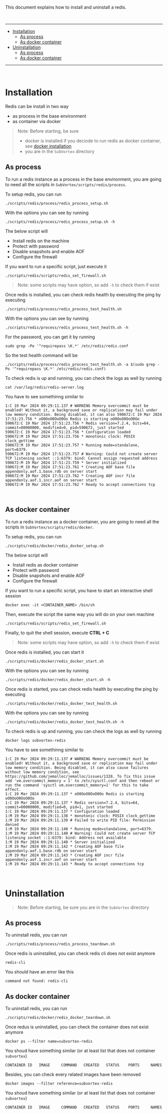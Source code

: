 This document explains how to install and uninstall a redis.

<br />

---

- [Installation](#intasllation)
  - [As process](#installation-as-process)
  - [As docker container](#installation-as-container)
- [Uninstallation](#uninstallation)
  - [As process](#uninstallation-as-process)
  - [As docker container](#uninstallation-as-container)

---

<br />

# Installation

Redis can be install in two way

- as process in the base environment
- as container via docker

> Note: Before starting, be sure
>
> - docker is installed if you deciode to run redis as docker container, see [docker installation](../docker/README.md)
> - you are in the `SubVortex` directory

## As process <a id="installation-as-process"></a>

To run a redis instance as a process in the base environment, you are going to need all the scripts in `SubVortex/scripts/redis/process`.

To setup redis, you can run

```
./scripts/redis/process/redis_process_setup.sh
```

With the options you can see by running

```
./scripts/redis/process/redis_process_setup.sh -h
```

The below script will

- Install redis on the machine
- Protect with password
- Disable snapshots and enable AOF
- Configure the firewall

If you want to run a specific script, just execute it

```
./scripts/redis/scripts/redis_set_firewall.sh
```

> Note: some scripts may have option, so add `-h` to check them if exist

Once redis is installed, you can check redis health by executing the ping by executing

```
./scripts/redis/process/redis_process_test_health.sh
```

With the options you can see by running

```
./scripts/redis/process/redis_process_test_health.sh -h
```

For the password, you can get it by running

```
sudo grep -Po '^requirepass \K.*' /etc/redis/redis.conf
```

So the test health command will be

```
./scripts/redis/process/redis_process_test_health.sh -a $(sudo grep -Po '^requirepass \K.*' /etc/redis/redis.conf)
```

To check redis is up and running, you can check the logs as well by running

```
cat /var/log/redis/redis-server.log
```

You have to see somethinng similar to

```
1:C 19 Mar 2024 09:29:11.137 # WARNING Memory overcommit must be enabled! Without it, a background save or replication may fail under low memory condition. Being disabled, it can also 590672:C 19 Mar 2024 17:51:23.756 * oO0OoO0OoO0Oo Redis is starting oO0OoO0OoO0Oo
590672:C 19 Mar 2024 17:51:23.756 * Redis version=7.2.4, bits=64, commit=00000000, modified=0, pid=590672, just started
590672:C 19 Mar 2024 17:51:23.756 * Configuration loaded
590672:M 19 Mar 2024 17:51:23.756 * monotonic clock: POSIX clock_gettime
590672:M 19 Mar 2024 17:51:23.757 * Running mode=standalone, port=6379.
590672:M 19 Mar 2024 17:51:23.757 # Warning: Could not create server TCP listening socket ::1:6379: bind: Cannot assign requested address
590672:M 19 Mar 2024 17:51:23.759 * Server initialized
590672:M 19 Mar 2024 17:51:23.761 * Creating AOF base file appendonly.aof.1.base.rdb on server start
590672:M 19 Mar 2024 17:51:23.762 * Creating AOF incr file appendonly.aof.1.incr.aof on server start
590672:M 19 Mar 2024 17:51:23.762 * Ready to accept connections tcp
```

<br />

## As docker container <a id="installation-as-container"></a>

To run a redis instance as a docker container, you are going to need all the scripts in `SubVortex/scripts/redis/docker`.

To setup redis, you can run

```
./scripts/redis/docker/redis_docker_setup.sh
```

The below script will

- Install redis as docker container
- Protect with password
- Disable snapshots and enable AOF
- Configure the firewall

If you want to run a specific script, you have to start an interactive shell session

```
docker exec -it <CONTAINER_NAME> /bin/sh
```

Then, execute the script the same way you will do on your own machine

```
./scripts/redis/scripts/redis_set_firewall.sh
```

Finally, to quit the shell session, execute **CTRL + C**

> Note: some scripts may have option, so add `-h` to check them if exist

Once redis is installed, you can start it

```
./scripts/redis/docker/redis_docker_start.sh
```

With the options you can see by running

```
./scripts/redis/docker/redis_docker_start.sh -h
```

Once redis is started, you can check redis health by executing the ping by executing

```
./scripts/redis/docker/redis_docker_test_health.sh
```

With the options you can see by running

```
./scripts/redis/docker/redis_docker_test_health.sh -h
```

To check redis is up and running, you can check the logs as well by running

```
docker logs subvortex-redis
```

You have to see somethinng similar to

```
1:C 19 Mar 2024 09:29:11.137 # WARNING Memory overcommit must be enabled! Without it, a background save or replication may fail under low memory condition. Being disabled, it can also cause failures without low memory condition, see https://github.com/jemalloc/jemalloc/issues/1328. To fix this issue add 'vm.overcommit_memory = 1' to /etc/sysctl.conf and then reboot or run the command 'sysctl vm.overcommit_memory=1' for this to take effect.
1:C 19 Mar 2024 09:29:11.137 * oO0OoO0OoO0Oo Redis is starting oO0OoO0OoO0Oo
1:C 19 Mar 2024 09:29:11.137 * Redis version=7.2.4, bits=64, commit=00000000, modified=0, pid=1, just started
1:C 19 Mar 2024 09:29:11.137 * Configuration loaded
1:M 19 Mar 2024 09:29:11.138 * monotonic clock: POSIX clock_gettime
1:M 19 Mar 2024 09:29:11.139 # Failed to write PID file: Permission denied
1:M 19 Mar 2024 09:29:11.140 * Running mode=standalone, port=6379.
1:M 19 Mar 2024 09:29:11.140 # Warning: Could not create server TCP listening socket ::1:6379: bind: Address not available
1:M 19 Mar 2024 09:29:11.140 * Server initialized
1:M 19 Mar 2024 09:29:11.142 * Creating AOF base file appendonly.aof.1.base.rdb on server start
1:M 19 Mar 2024 09:29:11.143 * Creating AOF incr file appendonly.aof.1.incr.aof on server start
1:M 19 Mar 2024 09:29:11.143 * Ready to accept connections tcp
```

<br />

# Uninstallation

> Note: Before starting, be sure you are in the `SubVortex` directory

## As process <a id="uninstallation-as-process"></a>

To uninstall redis, you can run

```
./scripts/redis/process/redis_process_teardown.sh
```

Once redis is uninstalled, you can check redis cli does not exist anymore

```
redis-cli
```

You should have an error like this

```
command not found: redis-cli
```

## As docker container <a id="uninstallation-as-container"></a>

To uninstall redis, you can run

```
./scripts/redis/docker/redis_docker_teardown.sh
```

Once redus is uninstalled, you can check the container does not exist anymore

```
docker ps --filter name=subvortex-redis
```

You shoud have something similar (or at least list that does not container `subvortex`)

```
CONTAINER ID   IMAGE     COMMAND   CREATED   STATUS    PORTS     NAMES
```

Besides, you can check every related images have been removed

```
docker images --filter reference=subvortex-redis
```

You shoud have something similar (or at least list that does not container `subvortex`)

```
CONTAINER ID   IMAGE     COMMAND   CREATED   STATUS    PORTS     NAMES
```
